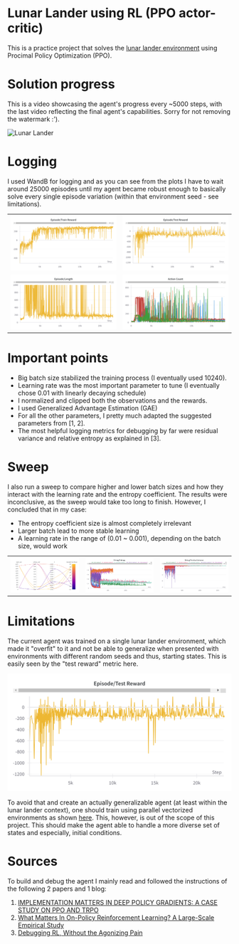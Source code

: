 # Lunar Lander using RL (PPO actor-critic)
This is a practice project that solves the [lunar lander environment](https://gymnasium.farama.org/environments/box2d/lunar_lander/) using Procimal Policy Optimization (PPO).

# Solution progress
This is a video showcasing the agent's progress every ~5000 steps, with the last video reflecting the final agent's capabilities.
Sorry for not removing the watermark :').

![Lunar Lander](https://github.com/gitglob/Lunar_Lander_RL/tree/main/resources/lunar_lander_progress.gif)

# Logging

I used WandB for logging and as you can see from the plots I have to wait around 25000 episodes until my agent became robust enough to basically solve every single episode variation (within that environment seed - see limitations).

<table>
  <tr>
    <td><img src="resources/train_reward.png" width="300"></td>
    <td><img src="resources/test_reward.png" width="300"></td>
  </tr>
  <tr>
    <td><img src="resources/length.png" width="300"></td>
    <td><img src="resources/episode_actions.png" width="300"></td>
  </tr>
</table>

# Important points
- Big batch size stabilized the training process (I eventually used 10240).
- Learning rate was the most important parameter to tune (I eventually chose 0.01 with linearly decaying schedule)
- I normalized and clipped both the observations and the rewards.
- I used Generalized Advantage Estimation (GAE)
- For all the other parameters, I pretty much adapted the suggested parameters from [1, 2].
- The most helpful logging metrics for debugging by far were residual variance and relative entropy as explained in [3]. 

# Sweep
I also run a sweep to compare higher and lower batch sizes and how they interact with the learning rate and the entropy coefficient. The results were inconclusive, as the sweep would take too long to finish. However, I concluded that in my case:
- The entropy coefficient size is almost completely irrelevant
- Larger batch lead to more stable learning
- A learning rate in the range of (0.01 ~ 0.001), depending on the batch size, would work

<table>
  <tr>
    <td><img src="resources/sweep.png" width="300"></td>
    <td><img src="resources/sweep_relative_entropy.png" width="300"></td>
    <td><img src="resources/sweep_residual_variance.png" width="300"></td>
  </tr>
</table>

# Limitations
The current agent was trained on a single lunar lander environment, which made it "overfit" to it and not be able to generalize when presented with environments with different random seeds and thus, starting states.
This is easily seen by the "test reward" metric here.


<tr>
<td><img src="resources/test_reward.png" width="600"></td>
</tr>

To avoid that and create an actually generalizable agent (at least within the lunar lander context), one should train using parallel vectorized environments as shown [here](https://gymnasium.farama.org/tutorials/gymnasium_basics/vector_envs_tutorial/). This, however, is out of the scope of this project. This should make the agent able to handle a more diverse set of states and especially, initial conditions.

# Sources
To build and debug the agent I mainly read and followed the instructions of the following 2 papers and 1 blog:
1. [IMPLEMENTATION MATTERS IN DEEP POLICY GRADIENTS: A CASE STUDY ON PPO AND TRPO](https://arxiv.org/pdf/2005.12729)
2. [What Matters In On-Policy Reinforcement Learning? A Large-Scale Empirical Study](https://arxiv.org/pdf/2006.05990)
3. [Debugging RL, Without the Agonizing Pain](https://andyljones.com/posts/rl-debugging.html)
